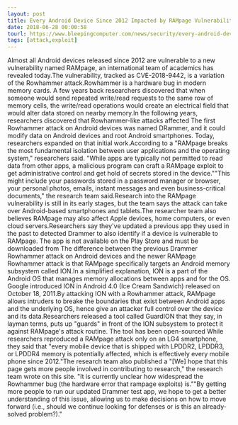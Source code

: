 ```yaml
---
layout: post
title: Every Android Device Since 2012 Impacted by RAMpage Vulnerability
date: 2018-06-28 00:00:58
tourl: https://www.bleepingcomputer.com/news/security/every-android-device-since-2012-impacted-by-rampage-vulnerability/
tags: [attack,exploit]
---
```

Almost all Android devices released since 2012 are vulnerable to a new vulnerability named RAMpage, an international team of academics has revealed today.The vulnerability, tracked as CVE-2018-9442, is a variation of the Rowhammer attack.Rowhammer is a hardware bug in modern memory cards. A few years back researchers discovered that when someone would send repeated write/read requests to the same row of memory cells, the write/read operations would create an electrical field that would alter data stored on nearby memory.In the following years, researchers discovered that Rowhammer-like attacks affected The first Rowhammer attack on Android devices was named DRammer, and it could modify data on Android devices and root Android smartphones. Today, researchers expanded on that initial work.According to a "RAMpage breaks the most fundamental isolation between user applications and the operating system," researchers said. "While apps are typically not permitted to read data from other apps, a malicious program can craft a RAMpage exploit to get administrative control and get hold of secrets stored in the device.""This might include your passwords stored in a password manager or browser, your personal photos, emails, instant messages and even business-critical documents," the research team said.Research into the RAMpage vulnerability is still in its early stages, but the team says the attack can take over Android-based smartphones and tablets.The researcher team also believes RAMpage may also affect Apple devices, home computers, or even cloud servers.Researchers say they've updated a previous app they used in the past to detected Drammer to also identify if a device is vulnerable to RAMpage. The app is not available on the Play Store and must be downloaded from The difference between the previous Drammer Rowhammer attack on Android devices and the newer RAMpage Rowhammer attack is that RAMpage specifically targets an Android memory subsystem called ION.In a simplified explanation, ION is a part of the Android OS that manages memory allocations between apps and for the OS. Google introduced ION in Android 4.0 (Ice Cream Sandwich) released on October 18, 2011.By attacking ION with a Rowhammer attack, RAMpage allows intruders to breake the boundaries that exist between Android apps and the underlying OS, hence give an attacker full control over the device and its data.Researchers released a tool called GuardION that they say, in layman terms, puts up "guards" in front of the ION subsystem to protect it against RAMpage's attack routine. The tool has been open-sourced While researchers reproduced a RAMpage attack only on an LG4 smartphone, they said that "every mobile device that is shipped with LPDDR2, LPDDR3, or LPDDR4 memory is potentially affected, which is effectively every mobile phone since 2012."The research team also published a "[We] hope that this page gets more people involved in contributing to research," the research team wrote on this site. "It is currently unclear how widespread the Rowhammer bug (the hardware error that rampage exploits) is.""By getting more people to run our updated Drammer test app, we hope to get a better understanding of this issue, allowing us to make decisions on how to move forward (i.e., should we continue looking for defenses or is this an already-solved problem?)."